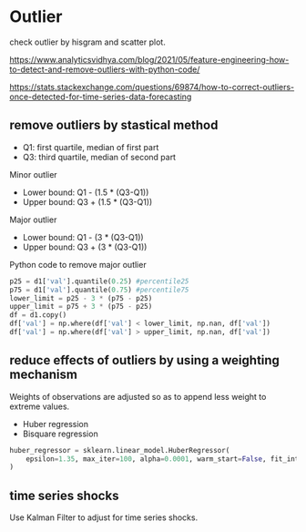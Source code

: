 # Outlier

check outlier by hisgram and scatter plot.

https://www.analyticsvidhya.com/blog/2021/05/feature-engineering-how-to-detect-and-remove-outliers-with-python-code/

https://stats.stackexchange.com/questions/69874/how-to-correct-outliers-once-detected-for-time-series-data-forecasting

## remove outliers by stastical method
- Q1: first quartile, median of first part
- Q3: third quartile, median of second part

Minor outlier
- Lower bound: Q1 - (1.5 * (Q3-Q1))
- Upper bound: Q3 + (1.5 * (Q3-Q1))

Major outlier
- Lower bound: Q1 - (3 * (Q3-Q1))
- Upper bound: Q3 + (3 * (Q3-Q1))

Python code to remove major outlier
```py
p25 = d1['val'].quantile(0.25) #percentile25
p75 = d1['val'].quantile(0.75) #percentile75
lower_limit = p25 - 3 * (p75 - p25)
upper_limit = p75 + 3 * (p75 - p25)
df = d1.copy()
df['val'] = np.where(df['val'] < lower_limit, np.nan, df['val'])
df['val'] = np.where(df['val'] > upper_limit, np.nan, df['val'])
```

## reduce effects of outliers by using a weighting mechanism
Weights of observations are adjusted so as to append less weight to extreme values.
- Huber regression
- Bisquare regression
```py
huber_regressor = sklearn.linear_model.HuberRegressor(
    epsilon=1.35, max_iter=100, alpha=0.0001, warm_start=False, fit_intercept=True, tol=1e-05
)
```

## time series shocks
Use Kalman Filter to adjust for time series shocks.

